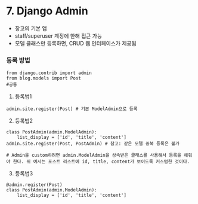 # 7. Django Admin
- 장고의 기본 앱
- staff/superuser 계정에 한해 접근 가능
- 모델 클래스만 등록하면, CRUD 웹 인터페이스가 제공됨

### 등록 방법
```
from django.contrib import admin
from blog.models import Post
#공통
```
1. 등록법1
```
admin.site.register(Post) # 기본 ModelAdmin으로 등록
```
2. 등록법2
```
class PostAdmin(admin.ModelAdmin):
	list_display = ['id', 'title', 'content']
admin.site.register(Post, PostAdmin) # 참고: 같은 모델 중복 등록은 불가

# Admin을 custom하려면 admin.ModelAdmin을 상속받은 클래스를 사용해서 등록을 해줘야 한다. 위 예시는 포스트 리스트에 id, title, content가 보이도록 커스텀한 것이다.
```
3. 등록법3
```
@admin.register(Post)
class PostAdmin(admin.ModelAdmin):
	list_display = ['id', 'title', 'content']
```
